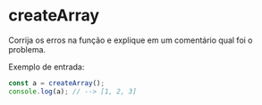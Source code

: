# createArray

Corrija os erros na função e explique em um comentário qual foi o problema.

Exemplo de entrada:

```javascript
const a = createArray();
console.log(a); // --> [1, 2, 3]
```
